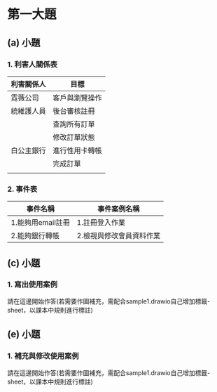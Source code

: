 # 第一大題 
## (a) 小題
### 1. 利害人關係表
|利害關係人|目標|
|--|--|
|霓薇公司|客戶與瀏覽操作|
|統維護人員|後台審核註冊
||查詢所有訂單
||修改訂單狀態
|白公主銀行|進行性用卡轉帳
||完成訂單
||

### 2. 事件表
|事件名稱|事件案例名稱|
|--|--|
1.能夠用email註冊|1.註冊登入作業
2.能夠銀行轉帳|2.檢視與修改會員資料作業

## (c) 小題
### 1. 寫出使用案例
請在這邊開始作答(若需要作圖補充，需配合sample1.drawio自己增加標籤-sheet，以課本中規則進行標註)


## (e) 小題
### 1. 補充與修改使用案例
請在這邊開始作答(若需要作圖補充，需配合sample1.drawio自己增加標籤-sheet，以課本中規則進行標註)